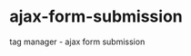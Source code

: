 # ajax-form-submission
tag manager - ajax form submission


<script id="gtm-jq-ajax-listen" type="text/javascript">
  (function($) {

    'use strict';

    var n = 0;
    init();

    function init(n) {

      // Ensure jQuery is available before anything
      if (typeof jQuery !== 'undefined') {

        bindToAjax();

      // Check for up to 10 seconds
      } else if (n < 20) {
	
        n++;
        setTimeout(init, 500);

      }

    }

    function bindToAjax() {

      $(document).bind('ajaxComplete', function(evt, jqXhr, opts) {

        // Create a fake a element for magically simple URL parsing
        var fullUrl = document.createElement('a');
        fullUrl.href = opts.url;

        // IE9+ strips the leading slash from a.pathname because who wants to get home on time Friday anyways
        var pathname = fullUrl.pathname[0] === '/' ? fullUrl.pathname : '/' + fullUrl.pathname;
        // Manually remove the leading question mark, if there is one
        var queryString = fullUrl.search[0] === '?' ? fullUrl.search.slice(1) : fullUrl.search;
        // Turn our params and headers into objects for easier reference
        var queryParameters = objMap(queryString, '&', '=', true);
        var headers = objMap(jqXhr.getAllResponseHeaders(), '\n', ':');

        // Blindly push to the dataLayer because this fires within GTM
        dataLayer.push({
          'event': 'luna.ajaxComplete',
          // We use the luna namespace in case GTM ever claims 'ajax'
          'luna': {
            'ajax': {
              // Return empty strings to prevent accidental inheritance of old data
              'type': opts.type || '',
              'url': fullUrl.href || '',
              'queryParameters': queryParameters,
              'pathname': pathname || '',
              'hostname': fullUrl.hostname || '',
              'protocol': fullUrl.protocol || '',
              'fragment': fullUrl.hash || '',
              'statusCode': jqXhr.status || '',
              'statusText': jqXhr.statusText || '',
              'headers': headers,
              'timestamp': evt.timeStamp || '',
              'contentType': opts.contentType || '',
              // Defer to jQuery's handling of the response
              'response': (jqXhr.responseJSON || jqXhr.responseXML || jqXhr.responseText || '')
            }
          }
        });

      });

    }

    function objMap(data, delim, spl, decode) {

      var obj = {};

      // If one of our parameters is missing, return an empty object
      if (!data || !delim || !spl) {

        return {};

      }

      var arr = data.split(delim);
      var i;

      if (arr) {

        for (i = 0; i < arr.length; i++) {

          // If the decode flag is present, URL decode the set
          var item = decode ? decodeURIComponent(arr[i]) : arr[i];
          var pair = item.split(spl);

          var key = trim_(pair[0]);
          var value = trim_(pair[1]);

          if (key && value) {
            obj[key] = value;

          }

        }

      }

      return obj;

    }

    // Basic .trim() polyfill
    function trim_(str) {

      if (str) {

        return str.replace(/^[\s\uFEFF\xA0]+|[\s\uFEFF\xA0]+$/g, '');

      }

    }

  })(jQuery);
</script>
